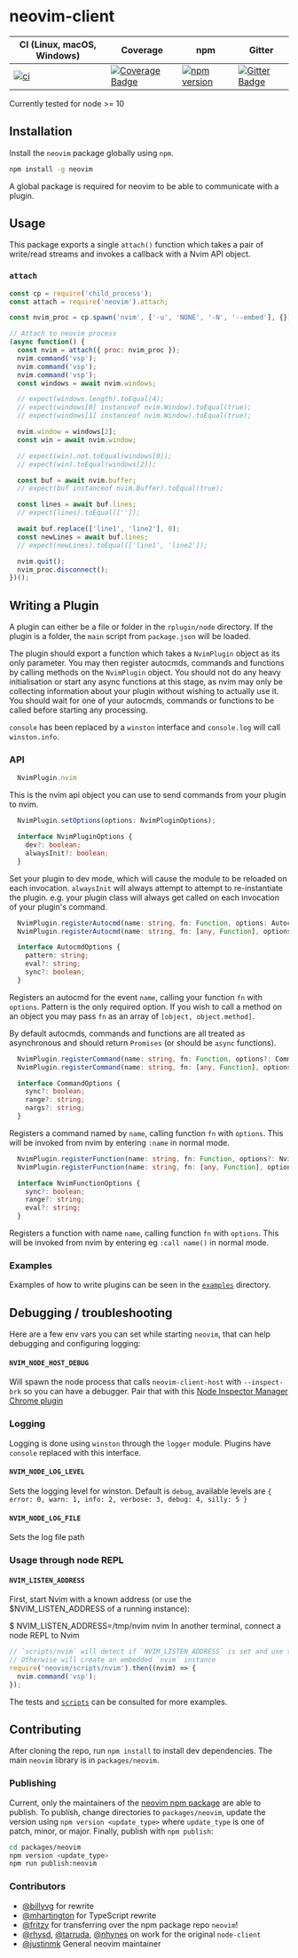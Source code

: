 # neovim-client

| CI (Linux, macOS, Windows) | Coverage | npm | Gitter |
|----------------------------|----------|-----|--------|
| [![ci](https://github.com/neovim/node-client/actions/workflows/ci.yml/badge.svg)](https://github.com/neovim/node-client/actions/workflows/ci.yml) | [![Coverage Badge][]][Coverage Report] | [![npm version][]][npm package] | [![Gitter Badge][]][Gitter] |

Currently tested for node >= 10

## Installation
Install the `neovim` package globally using `npm`.

```sh
npm install -g neovim
```

A global package is required for neovim to be able to communicate with a plugin.

## Usage
This package exports a single `attach()` function which takes a pair of
write/read streams and invokes a callback with a Nvim API object.

### `attach`

```js
const cp = require('child_process');
const attach = require('neovim').attach;

const nvim_proc = cp.spawn('nvim', ['-u', 'NONE', '-N', '--embed'], {});

// Attach to neovim process
(async function() {
  const nvim = attach({ proc: nvim_proc });
  nvim.command('vsp');
  nvim.command('vsp');
  nvim.command('vsp');
  const windows = await nvim.windows;

  // expect(windows.length).toEqual(4);
  // expect(windows[0] instanceof nvim.Window).toEqual(true);
  // expect(windows[1] instanceof nvim.Window).toEqual(true);

  nvim.window = windows[2];
  const win = await nvim.window;

  // expect(win).not.toEqual(windows[0]);
  // expect(win).toEqual(windows[2]);

  const buf = await nvim.buffer;
  // expect(buf instanceof nvim.Buffer).toEqual(true);

  const lines = await buf.lines;
  // expect(lines).toEqual(['']);

  await buf.replace(['line1', 'line2'], 0);
  const newLines = await buf.lines;
  // expect(newLines).toEqual(['line1', 'line2']);

  nvim.quit();
  nvim_proc.disconnect();
})();
```

## Writing a Plugin
A plugin can either be a file or folder in the `rplugin/node` directory. If the plugin is a folder, the `main` script from `package.json` will be loaded.

The plugin should export a function which takes a `NvimPlugin` object as its only parameter. You may then register autocmds, commands and functions by calling methods on the `NvimPlugin` object. You should not do any heavy initialisation or start any async functions at this stage, as nvim may only be collecting information about your plugin without wishing to actually use it. You should wait for one of your autocmds, commands or functions to be called before starting any processing.

`console` has been replaced by a `winston` interface and `console.log` will call `winston.info`.

### API

```ts
  NvimPlugin.nvim
```

This is the nvim api object you can use to send commands from your plugin to nvim.

```ts
  NvimPlugin.setOptions(options: NvimPluginOptions);

  interface NvimPluginOptions {
    dev?: boolean;
    alwaysInit?: boolean;
  }
```

Set your plugin to dev mode, which will cause the module to be reloaded on each invocation.
`alwaysInit` will always attempt to attempt to re-instantiate the plugin. e.g. your plugin class will
always get called on each invocation of your plugin's command.


```ts
  NvimPlugin.registerAutocmd(name: string, fn: Function, options: AutocmdOptions): void;
  NvimPlugin.registerAutocmd(name: string, fn: [any, Function], options: AutocmdOptions): void;

  interface AutocmdOptions {
    pattern: string;
    eval?: string;
    sync?: boolean;
  }
```

Registers an autocmd for the event `name`, calling your function `fn` with `options`. Pattern is the only required option. If you wish to call a method on an object you may pass `fn` as an array of `[object, object.method]`.

By default autocmds, commands and functions are all treated as asynchronous and should return `Promises` (or should be `async` functions).

```ts
  NvimPlugin.registerCommand(name: string, fn: Function, options?: CommandOptions): void;
  NvimPlugin.registerCommand(name: string, fn: [any, Function], options?: CommandOptions): void;

  interface CommandOptions {
    sync?: boolean;
    range?: string;
    nargs?: string;
  }
```

Registers a command named by `name`, calling function `fn` with `options`. This will be invoked from nvim by entering `:name` in normal mode.

```ts
  NvimPlugin.registerFunction(name: string, fn: Function, options?: NvimFunctionOptions): void;
  NvimPlugin.registerFunction(name: string, fn: [any, Function], options?: NvimFunctionOptions): void;

  interface NvimFunctionOptions {
    sync?: boolean;
    range?: string;
    eval?: string;
  }
```

Registers a function with name `name`, calling function `fn` with `options`. This will be invoked from nvim by entering eg `:call name()` in normal mode.

### Examples

Examples of how to write plugins can be seen in the [`examples`](https://github.com/neovim/node-client/tree/master/examples) directory.

## Debugging / troubleshooting
Here are a few env vars you can set while starting `neovim`, that can help debugging and configuring logging:

#### `NVIM_NODE_HOST_DEBUG`
Will spawn the node process that calls `neovim-client-host` with `--inspect-brk` so you can have a debugger. Pair that with this [Node Inspector Manager Chrome plugin](https://chrome.google.com/webstore/detail/nodejs-v8-inspector-manag/gnhhdgbaldcilmgcpfddgdbkhjohddkj?hl=en)

### Logging
Logging is done using `winston` through the `logger` module. Plugins have `console` replaced with this interface.

#### `NVIM_NODE_LOG_LEVEL`
Sets the logging level for winston. Default is `debug`, available levels are `{ error: 0, warn: 1, info: 2, verbose: 3, debug: 4, silly: 5 }`

#### `NVIM_NODE_LOG_FILE`
Sets the log file path

### Usage through node REPL
#### `NVIM_LISTEN_ADDRESS`
First, start Nvim with a known address (or use the $NVIM_LISTEN_ADDRESS of a running instance):

$ NVIM_LISTEN_ADDRESS=/tmp/nvim nvim
In another terminal, connect a node REPL to Nvim

```javascript
// `scripts/nvim` will detect if `NVIM_LISTEN_ADDRESS` is set and use that unix socket
// Otherwise will create an embedded `nvim` instance
require('neovim/scripts/nvim').then((nvim) => {
  nvim.command('vsp');
});
```

The tests and [`scripts`](https://github.com/neovim/node-client/tree/master/packages/neovim/scripts) can be consulted for more examples.

## Contributing

After cloning the repo, run `npm install` to install dev dependencies. The main `neovim` library is in `packages/neovim`.

### Publishing

Current, only the maintainers of the [neovim npm package](https://www.npmjs.com/package/neovim) are able to publish. To publish, change directories to `packages/neovim`, update the version using `npm version <update_type>` where `update_type` is one of patch, minor, or major. Finally, publish with `npm publish`:

```bash
cd packages/neovim
npm version <update_type>
npm run publish:neovim
```

### Contributors
* [@billyvg](https://github.com/billyvg) for rewrite
* [@mhartington](https://github.com/mhartington) for TypeScript rewrite
* [@fritzy](https://github.com/fritzy) for transferring over the npm package repo `neovim`!
* [@rhysd](https://github.com/rhysd), [@tarruda](https://github.com/tarruda), [@nhynes](https://github.com/nhynes) on work for the original `node-client`
* [@justinmk](https://github.com/justinmk) General neovim maintainer

[Coverage Badge]: https://codecov.io/gh/neovim/node-client/branch/master/graph/badge.svg
[Coverage Report]: https://codecov.io/gh/neovim/node-client
[npm version]: https://img.shields.io/npm/v/neovim.svg
[npm package]: https://www.npmjs.com/package/neovim
[Gitter Badge]: https://badges.gitter.im/neovim/node-client.svg
[Gitter]: https://gitter.im/neovim/node-client?utm_source=badge&utm_medium=badge&utm_campaign=pr-badge
